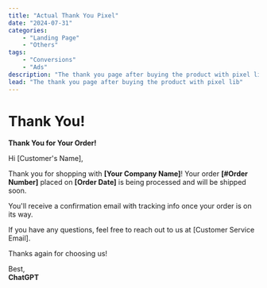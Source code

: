 ```yaml
---
title: "Actual Thank You Pixel"
date: "2024-07-31"
categories:
    - "Landing Page"
    - "Others"
tags:
    - "Conversions"
    - "Ads"
description: "The thank you page after buying the product with pixel lib"
lead: "The thank you page after buying the product with pixel lib"
---
```


<script src="https://sdk.moneyoyo.com/v1/pxl.js" defer></script>

# Thank You!

**Thank You for Your Order!**

Hi [Customer's Name],

Thank you for shopping with **[Your Company Name]**! Your order **[#Order Number]** placed on **[Order Date]** is being
processed and will be shipped soon.

You'll receive a confirmation email with tracking info once your order is on its way.

If you have any questions, feel free to reach out to us at [Customer Service Email].

Thanks again for choosing us!

Best,  
**ChatGPT**


<script>window.mnyypxl();</script>
